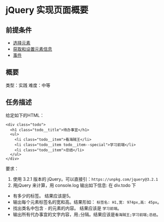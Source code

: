 # jQuery 实现页面概要
## 前提条件  
* [选择元素](http://www.jianshu.com/p/5c2bbbd0efc6)
* [获取和设置元素信息](http://www.jianshu.com/p/085a1018cd00)
* [事件](http://www.jianshu.com/p/cc5565de98fd)

## 概要
类型：实践
难度：中等  

## 任务描述
给定如下的HTML：
```
<div class="todo">
  <h1 class="todo__title">待办事宜</h1>
  <ul>
    <li class="todo__item">看海贼王</li>
    <li class="todo__item todo__item--special">学习前端</li>
    <li class="todo__item">总结</li>
  </ul>
</div>
```

要求：  

1. 使用 3.2.1 版本的 jQuery。可以直接引：`https://unpkg.com/jquery@3.2.1`
1. 用jQuery 来计算，用 console.log 输出如下信息: 在 div.todo 下
  * 有多少的标签。 结果应该是5。
  * 输出每个元素标签名的宽和高。结果形如： `标签名: H1,宽: 974px,高: 45px`。
  * 找出类名中包含 `-` 的元素的内容。 结果应该是 `学习前端`。
  * 输出所有代办事宜的文字内容，用`;`分隔。结果应该是`看海贼王;学习前端;总结`。

